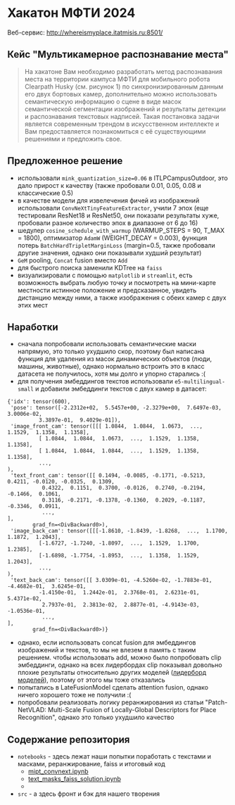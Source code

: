 # Хакатон МФТИ 2024

Веб-сервис: http://whereismyplace.itatmisis.ru:8501/

## Кейс "Мультикамерное распознавание места"

> На хакатоне Вам необходимо разработать метод распознавания места на территории кампуса МФТИ для мобильного робота Clearpath Husky (см. рисунок 1) по синхронизированным данным его двух бортовых камер, дополнительно можно использовать семантическую информацию о сцене в виде масок семантической сегментации изображений и результаты детекции и распознавания текстовых надписей. Такая постановка задачи является современным трендом в искусственном интеллекте и Вам предоставляется познакомиться с её существующими решениями и предложить свое.

## Предложенное решение

- использовали `mink_quantization_size=0.06` в ITLPCampusOutdoor, это дало прирост к качеству (также пробовали 0.01, 0.05, 0.08 и классические 0.5)
- в качестве модели для извелечения фичей из изображений использовали `ConvNeXtTinyFeatureExtractor`, учили 7 эпох (еще тестировали ResNet18 и ResNet50, они показали результаты хуже, пробовали разное количество эпох в диапазоне от 6 до 16)
- шедулер `cosine_schedule_with_warmup` (WARMUP_STEPS = 90, T_MAX = 1800), оптимизатор `AdamW` (WEIGHT_DECAY = 0.003), функция потерь `BatchHardTripletMarginLoss` (margin=0.5, также пробовали другие значения, однако они показывали худший результат)
- `GeM` pooling, `Concat` fusion вместо `Add`
- для быстрого поиска заменили KDTree на `faiss`
- визуализировали с помощью `matplotlib` и `streamlit`, есть возможность выбрать любую точку и посмотреть на мини-карте местности истинное положение и предсказанное, увидеть дистанцию между ними, а также изображения с обеих камер с двух этих мест

## Наработки

- сначала попробовали использовать семантические маски напрямую, это только ухудшило скор, поэтому был написана функция для удаления из масок динамических объектов (люди, машины, животные), однако нормально встроить это в класс датасета не получилось, хотя мы долго и упорно старались :(
- для получения эмбеддингов текстов использовали `e5-multilingual-small` и добавили эмбеддинги текстов с двух камер в датасет:

```
{'idx': tensor(600),
 'pose': tensor([-2.2312e+02,  5.5457e+00, -2.3279e+00,  7.6497e-03,  3.0006e-02,
          3.3897e-01,  9.4029e-01]),
 'image_front_cam': tensor([[[ 1.0844,  1.0844,  1.0673,  ...,  1.1529,  1.1358,  1.1358],
          [ 1.0844,  1.0844,  1.0673,  ...,  1.1529,  1.1358,  1.1358],
          [ 1.0844,  1.0844,  1.0844,  ...,  1.1529,  1.1358,  1.1358],
          ...,
),
 'text_front_cam': tensor([[ 0.1494, -0.0085, -0.1771, -0.5213,  0.4211, -0.0120, -0.0325,  0.1309,
           0.4322,  0.1151,  0.3700, -0.0126,  0.2740, -0.2194, -0.1466,  0.1061,
           0.3116, -0.2171, -0.1378, -0.1360,  0.2029, -0.1187, -0.3346,  0.0911,
           ...,
],
        grad_fn=<DivBackward0>),
 'image_back_cam': tensor([[[-1.8610, -1.8439, -1.8268,  ...,  1.1700,  1.1872,  1.2043],
          [-1.6727, -1.7240, -1.8097,  ...,  1.1529,  1.1700,  1.2385],
          [-1.6898, -1.7754, -1.8953,  ...,  1.1358,  1.1529,  1.2043],
          ...,
),
 'text_back_cam': tensor([[ 3.0309e-01, -4.5260e-02, -1.7883e-01, -4.4682e-01,  3.6245e-01,
          -1.4150e-01,  1.2442e-01,  2.3768e-01,  2.6231e-01,  5.4371e-02,
           2.7937e-01,  2.3813e-02,  2.8877e-01, -4.9143e-03, -1.0536e-01,
           ...,
],
        grad_fn=<DivBackward0>)}
```

- однако, если использовать concat fusion для эмбеддингов изображений и текстов, то мы не влезем в память с таким решением. чтобы использовать add, можно было попробовать clip эмбеддинги, однако на всех лидербордах clip показывал довольно плохие результаты относительно других моделей ([лидерборд моделей](https://paperswithcode.com/sota/visual-place-recognition-on-17-places)), поэтому от этого мы тоже отказались
- попытались в LateFusionModel сделать attention fusion, однако ничего хорошего тоже не получили :(
- попробовали реализовать логику реранжирования из статьи "Patch-NetVLAD: Multi-Scale Fusion of Locally-Global Descriptors for Place Recognition", однако это только ухудшило качество

## Содержание репозитория
- `notebooks` - здесь лежат наши попытки поработать с текстами и масками, реранжирование, faiss и итоговый код
  - [mipt_convnext.ipynb](https://nbviewer.org/github/l1ghtsource/mipt-hackathon/blob/main/notebooks/mipt_convnext.ipynb)
  - [text_masks_faiss_solution.ipynb](https://nbviewer.org/github/l1ghtsource/mipt-hackathon/blob/main/notebooks/text_masks_faiss_solution.ipynb)
  - []()
- `src` - а здесь фронт и бэк для нашего творения
